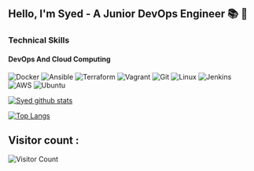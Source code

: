 ## Hello, I'm Syed - A Junior DevOps Engineer :books: :dart:

### **Technical Skills**

#### DevOps And Cloud Computing
![Docker](https://img.shields.io/badge/-Docker-2496ED?style=flat&logo=Docker&logoColor=white)
![Ansible](https://img.shields.io/badge/-Ansible-EE0000?style=flat&logo=Ansible&logoColor=white)
![Terraform](https://img.shields.io/badge/-Terraform-623Ce4?style=flat&logo=Terraform&logoColor=white)
![Vagrant](https://img.shields.io/badge/-Vagrant-1563FF?style=flat&logo=Vagrant&logoColor=white)
![Git](https://img.shields.io/badge/-Git-F05032?style=flat&logo=Git&logoColor=white)
![Linux](https://img.shields.io/badge/-Linux-FCC624?style=flat&logo=Linux&logoColor=black)
![Jenkins](https://img.shields.io/badge/-Jenkins-D24939?style=flat&logo=Jenkins&logoColor=white)
![AWS](https://img.shields.io/badge/-Amazon%20AWS-232F3E?style=flat&logo=Amazon%20AWS&logoColor=white)
![Ubuntu](https://img.shields.io/badge/-Ubuntu-E95420?style=flat&logo=Ubuntu&logoColor=white)

[![Syed github stats](https://github-readme-stats.vercel.app/api?username=Syed-Hamza-Zahir)](https://github.com/Syed-Hamza-Zahir/github-readme-stats)

[![Top Langs](https://github-readme-stats.vercel.app/api/top-langs/?username=Syed-Hamza-Zahir)](https://github.com/Syed-Hamza-Zahir/github-readme-stats)
## Visitor count :
![Visitor Count](https://profile-counter.glitch.me/Syed-Hamza-Zahir/count.svg)
